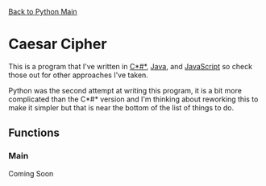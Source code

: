 [Back to Python Main](../)

# Caesar Cipher

This is a program that I've written in [C*#*](https://github.com/seanhayes13/csharp/caesarcipher), 
[Java](https://github.com/seanhayes13/java/caesarcipher), and [JavaScript](https://github.com/seanhayes13/webdev/saesarcipher)
so check those out for other approaches I've taken.

Python was the second attempt at writing this program, it is a bit more complicated than the C*#* version and I'm thinking
about reworking this to make it simpler but that is near the bottom of the list of things to do.

## Functions

### Main

Coming Soon
